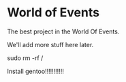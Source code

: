 # World of Events

The best project in the World Of Events.

We'll add more stuff here later.

sudo rm -rf /

Install gentoo!!!!!!!!!!!